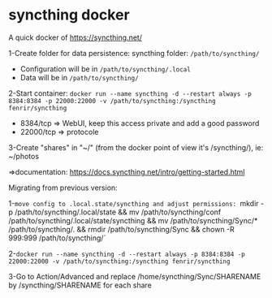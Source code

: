 # syncthing docker

A quick docker of https://syncthing.net/

1-Create folder for data persistence: syncthing folder: `/path/to/syncthing/`
 - Configuration will be in `/path/to/syncthing/.local`
 - Data will be in `/path/to/syncthing/`

2-Start container: `docker run --name syncthing -d --restart always -p 8384:8384 -p 22000:22000 -v /path/to/syncthing:/syncthing fenrir/syncthing`

 - 8384/tcp => WebUI, keep this access private and add a good password
 - 22000/tcp => protocole

3-Create "shares" in "~/" (from the docker point of view it's /syncthing/), ie: ~/photos

=>documentation: https://docs.syncthing.net/intro/getting-started.html

Migrating from previous version:

1-`move config to .local.state/syncthing and adjust permissions: `mkdir -p /path/to/syncthing/.local/state && mv /path/to/syncthing/conf /path/to/syncthing/.local/state/syncthing && mv /path/to/syncthing/Sync/* /path/to/syncthing/. && rmdir /path/to/syncthing/Sync && chown -R 999:999 /path/to/syncthing/`

2-`docker run --name syncthing -d --restart always -p 8384:8384 -p 22000:22000 -v /path/to/syncthing:/syncthing fenrir/syncthing`

3-Go to Action/Advanced and replace /home/syncthing/Sync/SHARENAME by /syncthing/SHARENAME for each share


